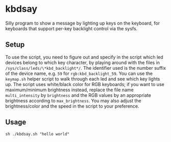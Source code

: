 # kbdsay

Silly program to show a message by lighting up keys on the keyboard, for
keyboards that support per-key backlight control via the sysfs.

## Setup

To use the script, you need to figure out and specify in the script which led
devices belong to which key character, by playing around with the files in 
`/sys/class/leds/\*kbd_backlight*/`. The identifier used is the number suffix of
the device name, e.g. `59` for `rgb:kbd_backlight_59`. You can use the `keymap.sh`
helper script to walk through each led and see which key lights up. The script
uses white/black color for RGB keyboards; if you want to use maximum/minimum
brightness instead, replace the file name `multi_intensity` by `brightness` and
the RGB values by an appropriate brightness according to `max_brightness`. You
may also adjust the brightness/color and the speed in the script to your
preference.

## Usage

```
sh ./kbdsay.sh "hello world"
```

